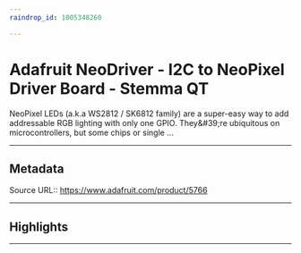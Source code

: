 ```yaml
---
raindrop_id: 1005348260

---
```


# Adafruit NeoDriver - I2C to NeoPixel Driver Board - Stemma QT
NeoPixel LEDs (a.k.a WS2812 / SK6812 family) are a super-easy way to add addressable RGB lighting with only one GPIO. They&amp;#39;re ubiquitous on microcontrollers, but some chips or single  ...
___
## Metadata
Source URL:: https://www.adafruit.com/product/5766


___
## Highlights
___